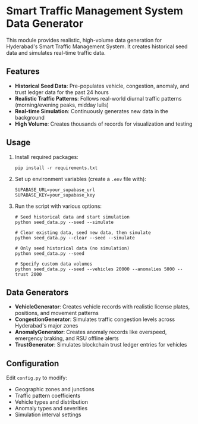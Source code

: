 
# Smart Traffic Management System Data Generator

This module provides realistic, high-volume data generation for Hyderabad's Smart Traffic Management System. It creates historical seed data and simulates real-time traffic data.

## Features

- **Historical Seed Data**: Pre-populates vehicle, congestion, anomaly, and trust ledger data for the past 24 hours
- **Realistic Traffic Patterns**: Follows real-world diurnal traffic patterns (morning/evening peaks, midday lulls)
- **Real-time Simulation**: Continuously generates new data in the background
- **High Volume**: Creates thousands of records for visualization and testing

## Usage

1. Install required packages:
   ```
   pip install -r requirements.txt
   ```

2. Set up environment variables (create a `.env` file with):
   ```
   SUPABASE_URL=your_supabase_url
   SUPABASE_KEY=your_supabase_key
   ```

3. Run the script with various options:

   ```
   # Seed historical data and start simulation
   python seed_data.py --seed --simulate
   
   # Clear existing data, seed new data, then simulate
   python seed_data.py --clear --seed --simulate
   
   # Only seed historical data (no simulation)
   python seed_data.py --seed
   
   # Specify custom data volumes
   python seed_data.py --seed --vehicles 20000 --anomalies 5000 --trust 2000
   ```

## Data Generators

- **VehicleGenerator**: Creates vehicle records with realistic license plates, positions, and movement patterns
- **CongestionGenerator**: Simulates traffic congestion levels across Hyderabad's major zones
- **AnomalyGenerator**: Creates anomaly records like overspeed, emergency braking, and RSU offline alerts
- **TrustGenerator**: Simulates blockchain trust ledger entries for vehicles

## Configuration

Edit `config.py` to modify:

- Geographic zones and junctions
- Traffic pattern coefficients
- Vehicle types and distribution
- Anomaly types and severities
- Simulation interval settings
